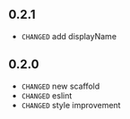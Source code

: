 ## 0.2.1

* `CHANGED` add displayName

## 0.2.0

* `CHANGED` new scaffold
* `CHANGED` eslint
* `CHANGED` style improvement